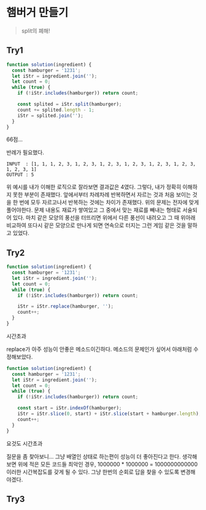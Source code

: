 # 햄버거 만들기

> split의 폐해!

## Try1

```js
function solution(ingredient) {
  const hamburger = '1231';
  let iStr = ingredient.join('');
  let count = 0;
  while (true) {
    if (!iStr.includes(hamburger)) return count;

    const splited = iStr.split(hamburger);
    count += splited.length - 1;
    iStr = splited.join('');
  }
}
```

66점...

반례가 필요했다.

```
INPUT  : [1, 1, 1, 2, 3, 1, 2, 3, 1, 2, 3, 1, 2, 3, 1, 2, 3, 1, 2, 3, 1, 2, 3, 1]
OUTPUT : 5
```

위 예시를 내가 이해한 로직으로 잘라보면 결과값은 4였다. 그렇다, 내가 정확히 이해하지 못한 부분이 존재했다. 앞에서부터 차례차례 반복하면서 자르는 것과 처음 보이는 것을 한 번에 모두 자르고나서 반복하는 것에는 차이가 존재했다. 위의 문제는 전자에 맞게 풀어야한다. 문제 내용도 재료가 쌓여있고 그 중에서 맞는 재료를 빼내는 형태로 서술되어 있다. 마치 같은 모양의 풍선을 터뜨리면 위에서 다른 풍선이 내려오고 그 때 위아래 비교하여 또다시 같은 모양으로 만나게 되면 연속으로 터지는 그런 게임 같은 것을 말하고 있었다.

## Try2

```js
function solution(ingredient) {
  const hamburger = '1231';
  let iStr = ingredient.join('');
  let count = 0;
  while (true) {
    if (!iStr.includes(hamburger)) return count;

    iStr = iStr.replace(hamburger, '');
    count++;
  }
}
```

시간초과

replace가 아주 성능이 안좋은 메소드이긴하다. 메소드의 문제인가 싶어서 아래처럼 수정해보았다.

```js
function solution(ingredient) {
  const hamburger = '1231';
  let iStr = ingredient.join('');
  let count = 0;
  while (true) {
    if (!iStr.includes(hamburger)) return count;

    const start = iStr.indexOf(hamburger);
    iStr = iStr.slice(0, start) + iStr.slice(start + hamburger.length);
    count++;
  }
}
```

요것도 시간초과

질문을 좀 찾아보니... 그냥 배열인 상태로 하는편이 성능이 더 좋아진다고 한다. 생각해보면 위에 적은 모든 코드들 최악인 경우, 1000000 \* 1000000 = 1000000000000 이러한 시간복잡도를 갖게 될 수 있다. 그냥 한번의 순회로 답을 찾을 수 있도록 변경해야겠다.

## Try3
